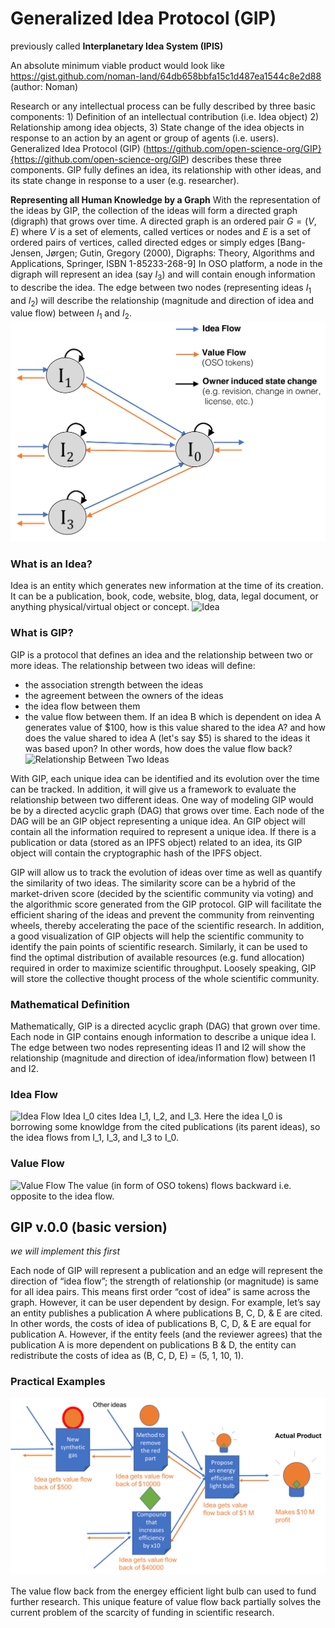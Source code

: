 # Generalized Idea Protocol (GIP) 
previously called **Interplanetary Idea System (IPIS)**

An absolute minimum viable product would look like  https://gist.github.com/noman-land/64db658bbfa15c1d487ea1544c8e2d88  (author: Noman)


Research or any intellectual process can be fully described by three basic components: 1) Definition of an intellectual contribution (i.e. Idea object) 2) Relationship among idea objects, 3) State change of the idea objects in response to an action by an agent or group of agents (i.e. users). Generalized Idea Protocol (GIP) (https://github.com/open-science-org/GIP}{https://github.com/open-science-org/GIP) describes these three components. GIP fully defines an idea, its relationship with other ideas, and its state change in response to a user (e.g. researcher). 

**Representing all Human Knowledge by a Graph**
With the representation of the ideas by GIP, the collection of the ideas will form a directed graph (digraph) that grows over time.
A directed graph is an ordered pair $G = (V, E)$ where $V$ is a set of elements, called vertices or nodes and $E$ is a set of ordered pairs of vertices, called directed edges or simply edges
[Bang-Jensen, Jørgen; Gutin, Gregory (2000), Digraphs: Theory, Algorithms and Applications, Springer, ISBN 1-85233-268-9]
In OSO platform, a node in the digraph will represent an idea (say $I_3$) and will contain enough information to describe the idea. The edge between two nodes (representing ideas $I_1$ and $I_2$) will describe the relationship (magnitude and direction of idea and value flow) between $I_1$ and $I_2$.
![Idea Graph](GIP_digraph.png)


### What is an Idea?
Idea is an entity which generates new information at the time of its creation. It can be a publication, book, code, website, blog, data, legal document, or anything physical/virtual object or concept.
![Idea](idea.png)

### What is GIP?
GIP is a protocol that defines an idea and the relationship between two or more ideas. The relationship between two ideas will define:
- the association strength between the ideas
- the agreement between the owners of the ideas 
- the idea flow between them
- the value flow between them. If an idea B which is dependent on idea A generates value of $100, how is this value shared to the idea A? and how does the value shared to idea A (let's say $5) is shared to the ideas it was based upon? In other words, how does the value flow back?
![Relationship Between Two Ideas](relationship_ideas.png)


With GIP, each unique idea can be identified and its evolution over the time can be tracked. In addition, it will give us a framework to evaluate the relationship between two different ideas. One way of modeling GIP would be by a directed acyclic graph (DAG) that grows over time. Each node of the DAG will be an GIP object representing a unique idea.  An GIP object will contain all the information required to represent a unique idea. If there is a publication or data (stored as an IPFS object) related to an idea, its GIP object will contain the cryptographic hash of the IPFS object. 

GIP will allow us to track the evolution of ideas over time as well as quantify the similarity of two ideas. The similarity score can be a hybrid of the market-driven score (decided by the scientific community via voting) and the algorithmic score generated from the GIP protocol. GIP will facilitate the efficient sharing of the ideas and prevent the community from reinventing wheels, thereby accelerating the pace of the scientific research. In addition, a good visualization of GIP objects will help the scientific community to identify the pain points of scientific research. Similarly, it can be used to find the optimal distribution of available resources (e.g. fund allocation) required in order to maximize scientific throughput. Loosely speaking, GIP will store the collective thought process of the whole scientific community.

### Mathematical Definition
Mathematically, GIP is a directed acyclic graph (DAG) that grown over time. Each node in GIP contains enough information to describe a unique idea I. The edge between two nodes representing ideas I1 and I2 will show the relationship (magnitude and direction of idea/information flow) between I1 and I2.

### Idea Flow
![Idea Flow](Idea_flow.png)
Idea I_0 cites Idea I_1, I_2, and I_3. Here the idea I_0 is borrowing some knowldge from the cited publications (its parent ideas), so the idea flows from I_1, I_3, and I_3 to I_0.

### Value Flow
![Value Flow](Value_flow.png)
The value (in form of OSO tokens) flows backward i.e. opposite to the idea flow.

## GIP v.0.0 (basic version)
*we will implement this first*

Each node of GIP will represent a publication and an edge will represent the direction of “idea flow”; the strength of relationship (or magnitude) is same for all idea pairs. This means first order “cost of idea” is same across the graph. However, it can be user dependent by design. For example, let’s say an entity publishes a publication A where publications B, C, D, & E are cited. In other words, the costs of idea of publications B, C, D, & E are equal for publication A. However, if the entity feels (and the reviewer agrees) that the publication A is more dependent on publications B & D, the entity can redistribute the costs of idea as (B, C, D, E) = (5, 1, 10, 1).


### Practical Examples
![Energy Efficient Light Bulb](light_bulbs.png)

The value flow back from the energey efficient light bulb can used to fund further research. This unique feature of value flow back partially solves the current problem of the scarcity of funding in scientific research.
